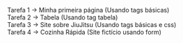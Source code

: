 Tarefa 1 -> Minha primeira página (Usando tags básicas) <br>
Tarefa 2 -> Tabela (Usando tag tabela) <br>
Tarefa 3 -> Site sobre JiuJitsu (Usando tags básicas e css) <br>
Tarefa 4 -> Cozinha Rápida (Site fictício usando form)
